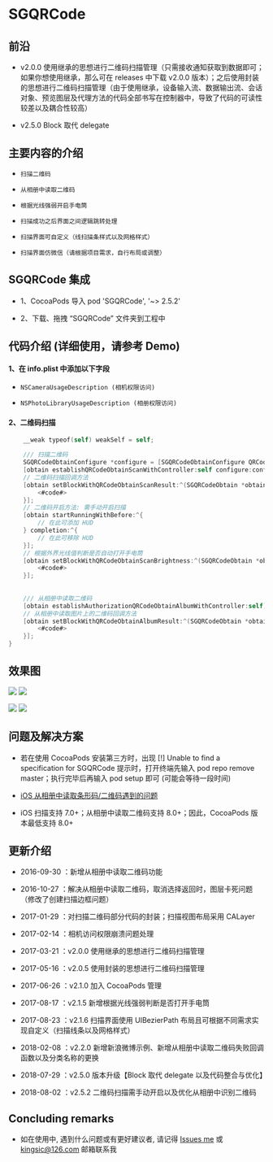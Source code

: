 
# SGQRCode


## 前沿

* v2.0.0 使用继承的思想进行二维码扫描管理（只需接收通知获取到数据即可；如果你想使用继承，那么可在 releases 中下载 v2.0.0 版本）；之后使用封装的思想进行二维码扫描管理（由于使用继承，设备输入流、数据输出流、会话对象、预览图层及代理方法的代码全部书写在控制器中，导致了代码的可读性较差以及耦合性较高）

* v2.5.0 Block 取代 delegate


## 主要内容的介绍

* `扫描二维码`<br>

* `从相册中读取二维码`<br>

* `根据光线强弱开启手电筒`<br>

* `扫描成功之后界面之间逻辑跳转处理`<br>

* `扫描界面可自定义（线扫描条样式以及网格样式）`<br>

* `扫描界面仿微信（请根据项目需求，自行布局或调整）`<br>


## SGQRCode 集成

* 1、CocoaPods 导入 pod 'SGQRCode', '~> 2.5.2'

* 2、下载、拖拽 “SGQRCode” 文件夹到工程中


## 代码介绍 (详细使用，请参考 Demo)

#### 1、在 info.plist 中添加以下字段

* `NSCameraUsageDescription (相机权限访问)`<br>

* `NSPhotoLibraryUsageDescription (相册权限访问)`<br>


#### 2、二维码扫描

```Objective-C
    __weak typeof(self) weakSelf = self;

    /// 扫描二维码
    SGQRCodeObtainConfigure *configure = [SGQRCodeObtainConfigure QRCodeObtainConfigure];
    [obtain establishQRCodeObtainScanWithController:self configure:configure];
    // 二维码扫描回调方法
    [obtain setBlockWithQRCodeObtainScanResult:^(SGQRCodeObtain *obtain, NSString *result) {
        <#code#>
    }];
    // 二维码开启方法: 需手动开启扫描
    [obtain startRunningWithBefore:^{
        // 在此可添加 HUD
    } completion:^{
        // 在此可移除 HUD
    }];
    // 根据外界光线值判断是否自动打开手电筒
    [obtain setBlockWithQRCodeObtainScanBrightness:^(SGQRCodeObtain *obtain, CGFloat brightness) {
        <#code#>
    }];
    
    
    /// 从相册中读取二维码    
    [obtain establishAuthorizationQRCodeObtainAlbumWithController:self];
    // 从相册中读取图片上的二维码回调方法
    [obtain setBlockWithQRCodeObtainAlbumResult:^(SGQRCodeObtain *obtain, NSString *result) {
        <#code#>
    }];
}
```


## 效果图

![](https://github.com/kingsic/SGQRCode/raw/master/Picture/sorgle1.png)       ![](https://github.com/kingsic/SGQRCode/raw/master/Picture/sorgle2.png)

![](https://github.com/kingsic/SGQRCode/raw/master/Picture/sorgle3.png)       ![](https://github.com/kingsic/SGQRCode/raw/master/Picture/sorgle4.png)


## 问题及解决方案

* 若在使用 CocoaPods 安装第三方时，出现 [!] Unable to find a specification for SGQRCode 提示时，打开终端先输入 pod repo remove master；执行完毕后再输入 pod setup 即可 (可能会等待一段时间)

* [iOS 从相册中读取条形码/二维码遇到的问题](https://blog.csdn.net/gaomingyangc/article/details/54017879)

* iOS 扫描支持 7.0+；从相册中读取二维码支持 8.0+；因此，CocoaPods 版本最低支持 8.0+


## 更新介绍

* 2016-09-30 ：新增从相册中读取二维码功能

* 2016-10-27 ：解决从相册中读取二维码，取消选择返回时，图层卡死问题（修改了创建扫描边框问题）

* 2017-01-29 ：对扫描二维码部分代码的封装；扫描视图布局采用 CALayer

* 2017-02-14 ：相机访问权限崩溃问题处理

* 2017-03-21 ：v2.0.0 使用继承的思想进行二维码扫描管理

* 2017-05-16 ：v2.0.5 使用封装的思想进行二维码扫描管理

* 2017-06-26 ：v2.1.0 加入 CocoaPods 管理

* 2017-08-17 ：v2.1.5 新增根据光线强弱判断是否打开手电筒

* 2017-08-23 ：v2.1.6 扫描界面使用 UIBezierPath 布局且可根据不同需求实现自定义（扫描线条以及网格样式）

* 2018-02-08  ：v2.2.0 新增新浪微博示例、新增从相册中读取二维码失败回调函数以及分类名称的更换

* 2018-07-29  ：v2.5.0 版本升级【Block 取代 delegate 以及代码整合与优化】

* 2018-08-02  ：v2.5.2 二维码扫描需手动开启以及优化从相册中识别二维码


## Concluding remarks

* 如在使用中, 遇到什么问题或有更好建议者, 请记得 [Issues me](https://github.com/kingsic/SGQRCode/issues) 或 kingsic@126.com 邮箱联系我
